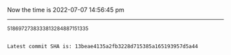 Now the time is 2022-07-07 14:56:45 pm

---

<small>5186972738333813284887151335</small>

```txt

Latest commit SHA is: 13beae4135a2fb3228d715385a165193957d5a44
```
